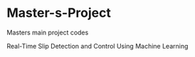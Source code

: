 # Master-s-Project
Masters main project codes

Real-Time Slip Detection and Control Using Machine Learning
